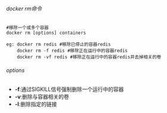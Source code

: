 ###### docker rm命令

```shell
#移除一个或多个容器
docker rm [options] containers

eg: docker rm redis #移除已停止的容器redis
    docker rm -f redis #移除正在运行中的容器redis
    docker rm -vf redis #移除正在运行中的容器redis并去掉相关的卷
```

###### options

* **-f**:通过SIGKILL信号强制删除一个运行中的容器
* **-v**:删除与容器相关的卷
* **-l**:删除指定的链接